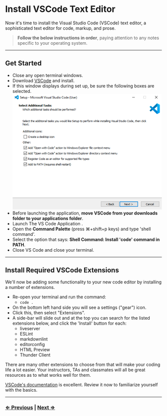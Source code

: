 # Install VSCode Text Editor

Now it's time to install the Visual Studio Code (VSCode) text editor, a sophisticated text editor for code, markup, and prose.

> **Follow the below instructions in order**, paying attention to any notes specific to your operating system.

---

## Get Started

- Close any open terminal windows.
- Download [VSCode](https://code.visualstudio.com/download) and install.
- If this window displays during set up, be sure the following boxes are selected.
  ![VSCode](../vscode.png)
- Before launching the application, **move VSCode from your downloads folder to your applications folder**.
- Launch The VS Code Application .
- Open the **Command Palette** (press ⌘+shift+p keys) and type 'shell command'.
- Select the option that says: **Shell Command: Install 'code' command in PATH**.
- Close VS Code and close your terminal.

---

## Install Required VSCode Extensions

We'll now be adding some functionality to your new code editor by installing a number of extensions.

- Re-open your terminal and run the command:
  - `code .`
- On the bottom left hand side you will see a settings ("gear") icon.
- Click this, then select "Extensions".
- A side-bar will slide out and at the top you can search for the listed extensions below, and click the 'Install' button for each:
  - liveserver
  - ESLint
  - markdownlint
  - editorconfig
  - HTML Preview
  - Thunder Client

There are many other extensions to choose from that will make your coding life a lot easier. Your instructors, TAs and classmates will all be great resources as to what works well for them.

[VSCode's documentation](https://code.visualstudio.com/docs) is excellent. Review it now to familiarize yourself with the basics.

---

### [⇐ Previous](./8-eslint.md) | [Next ⇒](../verify.md)
